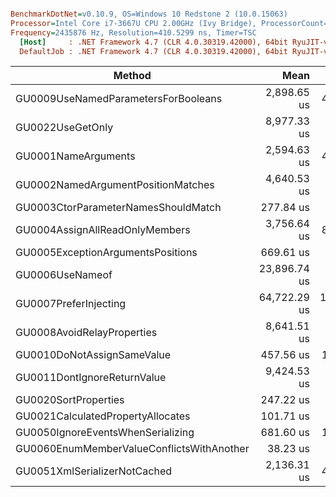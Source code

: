 ``` ini

BenchmarkDotNet=v0.10.9, OS=Windows 10 Redstone 2 (10.0.15063)
Processor=Intel Core i7-3667U CPU 2.00GHz (Ivy Bridge), ProcessorCount=4
Frequency=2435876 Hz, Resolution=410.5299 ns, Timer=TSC
  [Host]     : .NET Framework 4.7 (CLR 4.0.30319.42000), 64bit RyuJIT-v4.7.2115.0
  DefaultJob : .NET Framework 4.7 (CLR 4.0.30319.42000), 64bit RyuJIT-v4.7.2115.0


```
 |                                    Method |         Mean |         Error |        StdDev |       Median |    Gen 0 |  Gen 1 | Allocated |
 |------------------------------------------ |-------------:|--------------:|--------------:|-------------:|---------:|-------:|----------:|
 |       GU0009UseNamedParametersForBooleans |  2,898.65 us |    47.0396 us |    44.0009 us |  2,900.51 us |        - |      - |      64 B |
 |                          GU0022UseGetOnly |  8,977.33 us |   360.2198 us |   385.4311 us |  8,841.25 us |  62.5000 |      - |  142724 B |
 |                       GU0001NameArguments |  2,594.63 us |    49.4209 us |    43.8104 us |  2,581.80 us |   3.9063 |      - |   14016 B |
 |        GU0002NamedArgumentPositionMatches |  4,640.53 us |   183.6851 us |   518.0870 us |  4,421.33 us |  85.9375 |      - |  194376 B |
 |       GU0003CtorParameterNamesShouldMatch |    277.84 us |     5.3113 us |     5.4543 us |    278.48 us |   3.4180 |      - |    7568 B |
 |            GU0004AssignAllReadOnlyMembers |  3,756.64 us |    85.0428 us |    71.0146 us |  3,732.41 us |  46.8750 |      - |  104741 B |
 |         GU0005ExceptionArgumentsPositions |    669.61 us |     8.2206 us |     7.6895 us |    668.58 us |   0.9766 |      - |    2136 B |
 |                           GU0006UseNameof | 23,896.74 us |   223.5292 us |   186.6570 us | 23,915.85 us | 687.5000 |      - | 1471324 B |
 |                     GU0007PreferInjecting | 64,722.29 us | 1,291.5028 us | 2,295.6450 us | 64,589.42 us | 812.5000 |      - | 1734963 B |
 |                GU0008AvoidRelayProperties |  8,641.51 us |   166.8044 us |   156.0289 us |  8,625.33 us |  78.1250 |      - |  185605 B |
 |                GU0010DoNotAssignSameValue |    457.56 us |    10.6137 us |    29.9361 us |    443.64 us |        - |      - |    1008 B |
 |               GU0011DontIgnoreReturnValue |  9,424.53 us |   191.1486 us |   372.8207 us |  9,356.38 us | 187.5000 |      - |  413581 B |
 |                      GU0020SortProperties |    247.22 us |     2.6868 us |     2.5132 us |    247.03 us |   4.3945 |      - |   10024 B |
 |         GU0021CalculatedPropertyAllocates |    101.71 us |     2.3217 us |     6.5861 us |    100.44 us |        - |      - |      41 B |
 |         GU0050IgnoreEventsWhenSerializing |    681.60 us |    13.5586 us |    21.1091 us |    684.57 us |  13.6719 |      - |   30025 B |
 | GU0060EnumMemberValueConflictsWithAnother |     38.23 us |     0.4834 us |     0.4521 us |     38.15 us |   0.4272 | 0.0610 |    1046 B |
 |              GU0051XmlSerializerNotCached |  2,136.31 us |    43.7001 us |   108.0157 us |  2,102.33 us |  93.7500 |      - |  200778 B |
